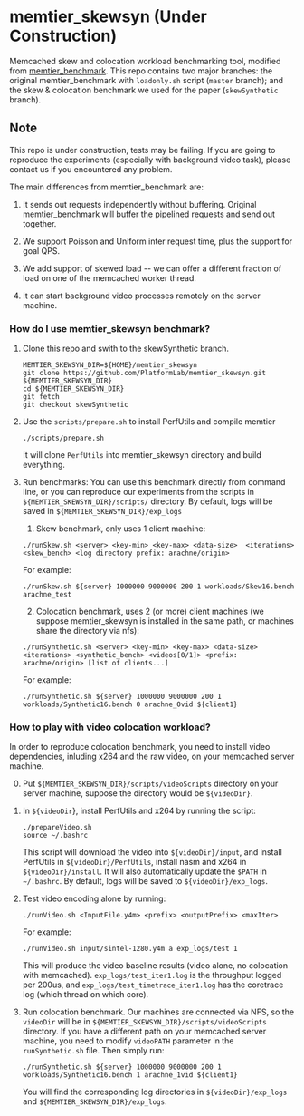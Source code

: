 # memtier_skewsyn (Under Construction)

Memcached skew and colocation workload benchmarking tool, modified from
[memtier_benchmark](https://github.com/RedisLabs/memtier_benchmark).
This repo contains two major branches:
the original memtier_benchmark with `loadonly.sh` script (`master` branch);
and the skew & colocation benchmark we used for the paper
(`skewSynthetic` branch).

## Note
This repo is under construction, tests may be failing.
If you are going to reproduce the experiments (especially with background video
task), please contact us if you encountered any problem.

The main differences from memtier_benchmark are:
1. It sends out requests independently without buffering. Original memtier_benchmark
will buffer the pipelined requests and send out together.

2. We support Poisson and Uniform inter request time, plus the support for goal
QPS.

3. We add support of skewed load -- we can offer a different fraction of load on
one of the memcached worker thread.

4. It can start background video processes remotely on the server machine.

### How do I use memtier_skewsyn benchmark?

1. Clone this repo and swith to the skewSynthetic branch.

    ```
	MEMTIER_SKEWSYN_DIR=${HOME}/memtier_skewsyn
	git clone https://github.com/PlatformLab/memtier_skewsyn.git ${MEMTIER_SKEWSYN_DIR}
	cd ${MEMTIER_SKEWSYN_DIR}
	git fetch
	git checkout skewSynthetic
    ```

2. Use the `scripts/prepare.sh` to install PerfUtils and compile memtier
    ```
    ./scripts/prepare.sh
    ```
    It will clone `PerfUtils` into memtier_skewsyn directory and build everything.

3. Run benchmarks:
You can use this benchmark directly from command line, or you can reproduce
our experiments from the scripts in `${MEMTIER_SKEWSYN_DIR}/scripts/` directory.
By default, logs will be saved in `${MEMTIER_SKEWSYN_DIR}/exp_logs`

    1) Skew benchmark, only uses 1 client machine:
    ```
    ./runSkew.sh <server> <key-min> <key-max> <data-size>  <iterations> <skew_bench> <log directory prefix: arachne/origin>
    ```
    For example:
    ```
    ./runSkew.sh ${server} 1000000 9000000 200 1 workloads/Skew16.bench arachne_test
    ```

    2) Colocation benchmark, uses 2 (or more) client machines (we suppose memtier_skewsyn is installed in
    the same path, or machines share the directory via nfs):
    ```
    ./runSynthetic.sh <server> <key-min> <key-max> <data-size> <iterations> <synthetic_bench> <videos[0/1]> <prefix: arachne/origin> [list of clients...]
    ```
    For example:
    ```
    ./runSynthetic.sh ${server} 1000000 9000000 200 1 workloads/Synthetic16.bench 0 arachne_0vid ${client1}
    ```

### How to play with video colocation workload?

In order to reproduce colocation benchmark, you need to install video dependencies,
inluding x264 and the raw video, on your memcached server machine.

0. Put `${MEMTIER_SKEWSYN_DIR}/scripts/videoScripts` directory on your server machine,
suppose the directory would be `${videoDir}`.

1. In `${videoDir`}, install PerfUtils and x264 by running the script:
    ```
    ./prepareVideo.sh
    source ~/.bashrc
    ```
    This script will download the video into `${videoDir}/input`, and install PerfUtils
    in `${videoDir}/PerfUtils`, install nasm and x264 in `${videoDir}/install`.
    It will also automatically update the `$PATH` in `~/.bashrc`. By default, logs
    will be saved to `${videoDir}/exp_logs`.

2. Test video encoding alone by running:
    ```
    ./runVideo.sh <InputFile.y4m> <prefix> <outputPrefix> <maxIter>
    ```
    For example:
    ```
    ./runVideo.sh input/sintel-1280.y4m a exp_logs/test 1
    ```
    This will produce the video baseline results (video alone, no colocation
    with memcached).  `exp_logs/test_iter1.log` is the throughput logged per
    200us, and `exp_logs/test_timetrace_iter1.log` has the coretrace log (which
    thread on which core).

3. Run colocation benchmark. Our machines are connected via NFS, so the
`videoDir` will be in `${MEMTIER_SKEWSYN_DIR}/scripts/videoScripts` directory.
If you have a different path on your memcached server machine, you need to
modify `videoPATH` parameter in the `runSynthetic.sh` file. Then simply run:
    ```
    ./runSynthetic.sh ${server} 1000000 9000000 200 1 workloads/Synthetic16.bench 1 arachne_1vid ${client1}
    ```
    You will find the corresponding log directories in `${videoDir}/exp_logs` and
    `${MEMTIER_SKEWSYN_DIR}/exp_logs`.

